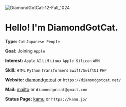 
![DiamondGotCat-12-Full_1024](https://github.com/user-attachments/assets/af1afac9-50d7-400f-9d06-e4bdd6958b0e)

# Hello! I'm DiamondGotCat.

**Type:** `Cat` `Japanese People`

**Goal:** Joining `Apple`

**Interest:** `Apple` `AI` `LLM` `Linux` `Apple Silicon` `ARM`

**Skill:** `HTML` `Python` `Transformers` `Swift/SwiftUI` `PHP`

**Website:** [diamondgotcat](https://diamondgotcat.net/) or `https://diamondgotcat.net/`

**Mail:** [mailto](mailto:diamondgotcat@gmail.com) or `diamondgotcat@gmail.com`

**Status Page:** [kamu](https://kamu.jp) or `https://kamu.jp/`
